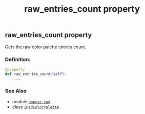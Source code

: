 ﻿---
title: raw_entries_count property
second_title: Aspose.CAD for Python via .NET API References
description: 
type: docs
weight: 120
url: /python-net/aspose.cad/ipsdcolorpalette/raw_entries_count/
is_root: false
---

## raw_entries_count property


Gets the raw color palette entries count.
### Definition:
```python
@property
def raw_entries_count(self):
    ...
```

### See Also
* module [`aspose.cad`](../../)
* class [`IPsdColorPalette`](/cad/python-net/aspose.cad/ipsdcolorpalette)
